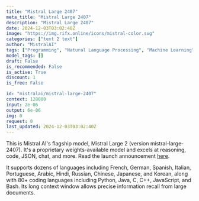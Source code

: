 ```yaml
---
title: "Mistral Large 2407"
meta_title: "Mistral Large 2407"
description: "Mistral Large 2407"
date: 2024-12-03T03:02:40Z
image: "https://img.rifx.online/icons/mistral-color.svg"
categories: ["text 2 text"]
author: "MistralAI"
tags: ["Programming", "Natural Language Processing", "Machine Learning", "Chatbots", "Generative AI"]
model_tags: []
draft: False
is_recommended: False
is_active: True
discount: 1
is_free: False

id: "mistralai/mistral-large-2407"
context: 128000
input: 2e-06
output: 6e-06
img: 0
request: 0
last_updated: 2024-12-03T03:02:40Z
---
```


This is Mistral AI's flagship model, Mistral Large 2 (version mistral-large-2407). It's a proprietary weights-available model and excels at reasoning, code, JSON, chat, and more. Read the launch announcement [here](https://mistral.ai/news/mistral-large-2407/).

It supports dozens of languages including French, German, Spanish, Italian, Portuguese, Arabic, Hindi, Russian, Chinese, Japanese, and Korean, along with 80+ coding languages including Python, Java, C, C++, JavaScript, and Bash. Its long context window allows precise information recall from large documents.


